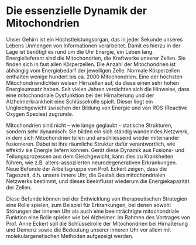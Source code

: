 # Die essenzielle Dynamik der Mitochondrien
Unser Gehirn ist ein Höchstleistungsorgan, das in jeder Sekunde unseres Lebens Unmengen von Informationen verarbeitet. Damit es hierzu in der Lage ist benötigt es rund um die Uhr Energie, ein Leben lang. Energielieferant sind die Mitochondrien, die Kraftwerke unserer Zellen. Sie finden sich in fast allen Körperzellen. Die Anzahl der Mitochondrien ist abhängig vom Energiebedarf der jeweiligen Zelle. Normale Körperzellen enthalten wenige hundert bis ca. 2000 Mitochondrien. Eine der höchsten Mitochondriendichten weisen Hirnzellen auf, da diese einen sehr hohen Energieumsatz haben. Seit vielen Jahren verdichten sich die Hinweise, dass eine mitochondriale Dysfunktion bei der Hirnalterung und der Alzheimerkrankheit eine Schlüsselrolle spielt. Dieser liegt ein Ungleichgewicht zwischen der Bildung von Energie und von ROS (Reactive Oxygen Species) zugrunde.

Mitochondrien sind nicht – wie lange geglaubt - statische Strukturen, sondern sehr dynamisch: Sie bilden ein sich ständig wandelndes Netzwerk, in dem sich Mitochondrien teilen und anschliessend wieder miteinander fusionieren. Dabei ist ihre räumliche Struktur dafür verantwortlich, wie effektiv sie Energie liefern können. Gerät diese Dynamik aus Fusions- und Teilungsprozessen aus dem Gleichgewicht, kann dies zu Krankheiten führen, wie z.B. alters-assoziierten neurodegenerativen Erkrankungen. Neue Befunde der Arbeitsgruppe von Prof. Eckert zeigen, dass die Tageszeit, d.h. unsere innere Uhr,  die Gestalt des mitochondrialen Netzwerks bestimmt, und dieses beeinflusst wiederum die Energiekapazität der Zellen.

Diese Befunde können bei der Entwicklung von therapeutischen Strategien eine Rolle spielen, zum Beispiel für Erkrankungen, bei denen sowohl Störungen der inneren Uhr als auch eine beeinträchtigte mitochondriale Funktion eine Rolle spielen wie bei Alzheimer. Im Rahmen des Vortrages von Prof. Anne Eckert soll die Schlüsselrolle der Mitochondrien bei Hirnalterung und Demenz sowie die Bedeutung unserer inneren Uhr vor allem mit molekulargenetischen Methoden aufgezeigt werden.


<!-- description: Unser Gehirn benötigt als Höchstleistungsorgan rund um die Uhr Energie, die von Mitochondrien -->
<!-- category: Vorträge -->
<!-- tags: Mitochondrium, Gehirn, Neurodegeneration, Biologie -->
<!-- coverImage: http://www.ngib.ch/typo3temp/focuscrop/6a2a8f95f9bf21ac08deafaec27b335ed658c8d9-fp-8-3-0-0.png -->

<!-- speaker: Prof. Dr. Anne Eckert -->
<!-- affiliation: Psychiatrische Kliniken, Universität Basel -->
<!-- eventdate: 2018-12-06 -->
<!-- eventtime: 18:30 - 20:00 -->
<!-- location: Aula des Naturhistorischen Museums Basel, Augustinergasse 2 -->
